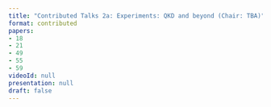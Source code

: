 ```yaml
---
title: "Contributed Talks 2a: Experiments: QKD and beyond (Chair: TBA)"
format: contributed
papers:
- 18
- 21
- 49
- 55
- 59
videoId: null
presentation: null
draft: false
---
```

